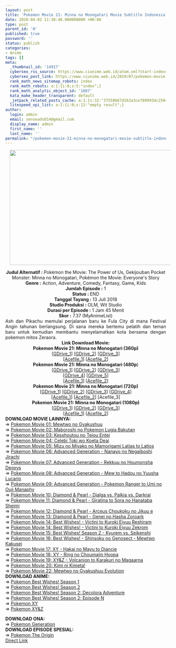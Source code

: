 ```yaml
---
layout: post
title: 'Pokemon Movie 21: Minna no Monogatari Movie Subtitle Indonesia'
date: 2020-04-02 11:38:48.000000000 +00:00
type: post
parent_id: '0'
published: true
password: ''
status: publish
categories:
- Anime
tags: []
meta:
  _thumbnail_id: '14917'
  cyberseo_rss_source: https://www.ciunime.web.id/atom.xml?start-index=751&max-results=150
  cyberseo_post_link: https://www.ciunime.web.id/2019/07/pokemon-movie-21-minna-no-monogatari.html
  rank_math_news_sitemap_robots: index
  rank_math_robots: a:1:{i:0;s:5:"index";}
  rank_math_analytic_object_id: '1687'
  kata_make_header_transparent: default
  _jetpack_related_posts_cache: a:1:{s:32:"37550b67d263a3ce789993dc25046c5f";a:2:{s:7:"expires";i:1647390289;s:7:"payload";a:0:{}}}
  litespeed_vpi_list: a:1:{i:0;s:12:"empty result";}
author:
  login: admin
  email: senseads014@gmail.com
  display_name: admin
  first_name: ''
  last_name: ''
permalink: "/pokemon-movie-21-minna-no-monogatari-movie-subtitle-indonesia/"
---
```

<div class="separator" style="clear: both; text-align: center;"><a href="https://1.bp.blogspot.com/-8zihBxFOGuI/XTnbY0WSSZI/AAAAAAAAcrQ/uabmpbf9lGw3GmldgWgY7YPEDpLij9wPQCLcBGAs/s1600/Pokemon%2BMovie%2B21%2B-%2BMinna%2Bno%2BMonogatari.jpg" imageanchor="1" style="margin-left: 1em; margin-right: 1em;"><img border="0" data-original-height="720" data-original-width="1280" height="360" src="{{ site.baseurl }}/assets/2020/04/Pokemon%2BMovie%2B21%2B-%2BMinna%2Bno%2BMonogatari.jpg" width="640" /></a></div>
<p>
<div style="text-align: center;"><b>Judul</b><b><b> Alternatif </b>:</b> Pokémon the Movie: The Power of Us, Gekijouban Pocket Monster: Minna no Monogatari, Pokémon the Movie: Everyone's Story</div>
<div style="text-align: center;"><b><b>Genre :</b></b> Action, Adventure, Comedy, Fantasy, Game, Kids</div>
<div style="text-align: center;"><b>Jumlah Episode :</b> 1<br /><b>Status :&nbsp;</b>END<br /><b>Tanggal Tayang :</b> 13 Juli 2018<br /><b>Studio Produksi :</b> OLM, Wit Studio<br /><b>Durasi per Episode :</b> 1 Jam 45 Menit</div>
<div style="text-align: center;"><b>Skor :</b> 7.37 (MyAnimeList)</div>
<div style="text-align: center;"></div>
<div style="text-align: justify;"><span class="isi">Ash dan Pikachu memulai perjalanan baru ke Fula City di mana Festival Angin tahunan berlangsung. Di sana mereka bertemu pelatih dan teman baru untuk kemudian membantu menyelamatkan kota bersama dengan pokemon mitos Zeraora.</span></div>
<div style="text-align: justify;"></div>
<div style="text-align: justify;"></div>
<div style="text-align: center;"><b>Link Download Movie:</b></div>
<div style="text-align: center;"><b>Pokemon Movie 21: Minna no Monogatari (360p)</b></div>
<div style="text-align: center;">[<a href="https://drive.google.com/uc?id=1KwFbqmUXG3tuFlg6AK3Avg3UnuLQY8Ac" target="_blank" rel="noopener">GDrive_1</a>] [<a href="https://drive.google.com/uc?id=1WaIxm3i151Q60U1_tN8osD2_0tpTm6oU" target="_blank" rel="noopener">GDrive_2</a>] [<a href="https://drive.google.com/uc?export=download&amp;id=17rYmq1S93po3lCwIlgmQJ43ZKWxZLgKy" target="_blank" rel="noopener">GDrive_3</a>]<br />[<a href="https://acefile.co/f/9985786/kusonime-pkm-mov-21-bd-360p-rar" target="_blank" rel="noopener">Acefile_1</a>] [<a href="https://acefile.co/f/15885086/shirainime-poke-movi-21-bd-360p-rar" target="_blank" rel="noopener">Acefile_2</a>]</div>
<div style="text-align: center;">
<div style="text-align: center;"><b>Pokemon Movie 21: Minna no Monogatari (480p</b>)</div>
<div style="text-align: center;">[<a href="https://drive.google.com/uc?id=1cupbUM8KyG5yF0AHLxVasxB98WkuOczD" target="_blank" rel="noopener">GDrive_1</a>] [<a href="https://drive.google.com/uc?id=1KSiWbMHUI0bvzKBY1tiBiIzGwD1OzYjI" target="_blank" rel="noopener">GDrive_2</a>] [<a href="https://drive.google.com/uc?id=1UVmcTLl1iJMhJ3wG54rL7bSYFoYlndTY" target="_blank" rel="noopener">GDrive_3</a>]<br />[<a href="https://drive.google.com/uc?id=1GpHqs5GVo_TctqQpZ5bSzlh74r2TF2OM" target="_blank" rel="noopener">GDrive_4</a>] [<a href="https://drive.google.com/uc?export=download&amp;id=1VkLw6DDbHbO2hFBVrBH7Cupzl44z1z3-" target="_blank" rel="noopener">GDrive_5</a>]<br />[<a href="https://acefile.co/f/9985787/kusonime-pkm-mov-21-bd-480p-rar" target="_blank" rel="noopener">Acefile_1</a>] [<a href="https://acefile.co/f/15885084/shirainime-poke-movi-21-bd-480p-rar" target="_blank" rel="noopener">Acefile_2</a>]</div>
<div style="text-align: center;">
<div style="text-align: center;"><b>Pokemon Movie 21: Minna no Monogatari (720p)</b></div>
<div style="text-align: center;">[<a href="https://drive.google.com/uc?id=1Z_YB-oKG9SucVZBDnf2bxkapjAA4JnYo" target="_blank" rel="noopener">GDrive_1</a>] [<a href="https://drive.google.com/uc?id=1xk8FTTMfe34nO17-M_Mlw3fT25gENYgJ" target="_blank" rel="noopener">GDrive_2</a>] [<a href="https://drive.google.com/uc?id=1MbHp5dp3DYUCAi_3IwJPCbA_riNLwbKH" target="_blank" rel="noopener">GDrive_3</a>] [<a href="https://drive.google.com/uc?export=download&amp;id=1SrveRhlwRuzmDzgGR2WFytNjbMhWuetd" target="_blank" rel="noopener">GDrive_4</a>]<br />[<a href="https://acefile.co/f/9985788/kusonime-pkm-mov-21-bd-720p-rar" target="_blank" rel="noopener">Acefile_1</a>] [<a href="https://acefile.co/f/15885081/shirainime-poke-movi-21-bd-720p-rar" target="_blank" rel="noopener">Acefile_2</a>] [Acefile_3]</div>
<div style="text-align: center;">
<div style="text-align: center;"><b>Pokemon Movie 21: Minna no Monogatari (1080p)</b></div>
<div style="text-align: center;">[<a href="https://drive.google.com/uc?id=1YhxjU65b51OXfzfBuJfq-QK7xLBMXypE" target="_blank" rel="noopener">GDrive_1</a>] [<a href="https://drive.google.com/uc?id=1WLmcbk5cSLLytIa7-Baxys9IuAXCOXt1" target="_blank" rel="noopener">GDrive_2</a>] [<a href="https://drive.google.com/uc?id=1dJF_ylRD-xhsplHQsyxu2qGD4FApR98y" target="_blank" rel="noopener">GDrive_3</a>]<br />[<a href="https://acefile.co/f/9985789/kusonime-pkm-mov-21-bd-1080p-rar" target="_blank" rel="noopener">Acefile_1</a>] [<a href="https://acefile.co/f/15885079/shirainime-poke-movi-21-bd-1080p-rar" target="_blank" rel="noopener">Acefile_2</a>]</div>
<div style="text-align: center;">
<div style="text-align: left;"></div>
<div style="text-align: left;"></div>
<div style="text-align: left;"><b>DOWNLOAD MOVIE LAINNYA:</b></div>
<div style="text-align: left;"></div>
<div style="text-align: left;">=&gt;&nbsp;<a href="https://www.ciunime.web.id/2019/01/pokemon-movie-01-mewtwo-no-gyakushuu.html" target="_blank" rel="noopener">Pokemon Movie 01: Mewtwo no Gyakushuu</a></div>
<div style="text-align: left;">=&gt;&nbsp;<a href="https://www.ciunime.web.id/2019/01/pokemon-movie-02-maboroshi-no-pokemon.html" target="_blank" rel="noopener">Pokemon Movie 02: Maboroshi no Pokemon Lugia Bakutan</a></div>
<div style="text-align: left;">=&gt;&nbsp;<a href="https://www.ciunime.web.id/2019/01/pokemon-movie-03-kesshoutou-no-teiou.html" target="_blank" rel="noopener">Pokemon Movie 03: Kesshoutou no Teiou Entei</a></div>
<div style="text-align: left;">=&gt;&nbsp;<a href="https://www.ciunime.web.id/2019/01/pokemon-movie-04-celebi-toki-wo-koeta.html" target="_blank" rel="noopener">Pokemon Movie 04: Celebi Toki wo Koeta Deai</a></div>
<div style="text-align: left;">=&gt;&nbsp;<a href="https://www.ciunime.web.id/2019/01/pokemon-movie-05-mizu-no-miyako-no.html" target="_blank" rel="noopener">Pokemon Movie 05: Mizu no Miyako no Mamorigami Latias to Latios</a></div>
<div style="text-align: left;">=&gt;&nbsp;<a href="https://www.ciunime.web.id/2019/01/pokemon-movie-06-advanced-generation.html" target="_blank" rel="noopener">Pokemon Movie 06: Advanced Generation - Nanayo no Negaiboshi Jirachi</a></div>
<div style="text-align: left;">=&gt;&nbsp;<a href="https://www.ciunime.web.id/2019/01/pokemon-movie-07-advanced-generation.html" target="_blank" rel="noopener">Pokemon Movie 07: Advanced Generation - Rekkuu no Houmonsha Deoxys</a></div>
<div style="text-align: left;">=&gt;&nbsp;<a href="https://www.ciunime.web.id/2019/01/pokemon-movie-08-advanced-generation.html" target="_blank" rel="noopener">Pokemon Movie 08: Advanced Generation - Mew to Hadou no Yuusha Lucario</a></div>
<div style="text-align: left;">=&gt;&nbsp;<a href="https://www.ciunime.web.id/2019/01/pokemon-movie-09-advanced-generation.html" target="_blank" rel="noopener">Pokemon Movie 09: Advanced Generation - Pokemon Ranger to Umi no Ouji Manaphy</a></div>
<div style="text-align: left;">=&gt;&nbsp;<a href="https://www.ciunime.web.id/2019/01/pokemon-movie-10-diamond-pearl-dialga.html" target="_blank" rel="noopener">Pokemon Movie 10: Diamond &amp; Pearl - Dialga vs. Palkia vs. Darkrai</a></div>
<div style="text-align: left;">=&gt;&nbsp;<a href="https://www.ciunime.web.id/2019/01/pokemon-movie-11-diamond-pearl-giratina.html" target="_blank" rel="noopener">Pokemon Movie 11: Diamond &amp; Pearl - Giratina to Sora no Hanataba Sheimi</a></div>
<div style="text-align: left;">=&gt;&nbsp;<a href="https://www.ciunime.web.id/2019/01/pokemon-movie-12-diamond-pearl-arceus.html" target="_blank" rel="noopener">Pokemon Movie 12: Diamond &amp; Pearl - Arceus Choukoku no Jikuu e</a></div>
<div style="text-align: left;">=&gt;&nbsp;<a href="https://www.ciunime.web.id/2019/01/pokemon-movie-13-diamond-pearl-genei-no.html" target="_blank" rel="noopener">Pokemon Movie 13: Diamond &amp; Pearl - Genei no Hasha Zoroark</a></div>
<div style="text-align: left;">=&gt;&nbsp;<a href="https://www.ciunime.web.id/2019/01/pokemon-movie-14-best-wishes-victini-to.html" target="_blank" rel="noopener">Pokemon Movie 14: Best Wishes! - Victini to Kuroki Eiyuu Reshiram</a></div>
<div style="text-align: left;">=&gt;&nbsp;<a href="https://www.ciunime.web.id/2019/01/pokemon-movie-14-best-wishes-victini-to_28.html" target="_blank" rel="noopener">Pokemon Movie 14: Best Wishes! - Victini to Kuroki Eiyuu Zekrom</a></div>
<div style="text-align: left;">=&gt;&nbsp;<a href="https://www.ciunime.web.id/2019/01/pokemon-movie-15-best-wishes-season-2.html" target="_blank" rel="noopener">Pokemon Movie 15: Best Wishes! Season 2 - Kyurem vs. Seikenshi</a></div>
<div style="text-align: left;">=&gt;&nbsp;<a href="https://www.ciunime.web.id/2019/01/pokemon-movie-16-best-wishes-shinsoku.html" target="_blank" rel="noopener">Pokemon Movie 16: Best Wishes! - Shinsoku no Genosect - Mewtwo Kakusei</a></div>
<div style="text-align: left;">=&gt;&nbsp;<a href="https://www.ciunime.web.id/2019/01/pokemon-movie-17-xy-hakai-no-mayu-to.html" target="_blank" rel="noopener">Pokemon Movie 17: XY - Hakai no Mayu to Diancie</a></div>
<div style="text-align: left;">=&gt;&nbsp;<a href="https://www.ciunime.web.id/2019/01/pokemon-movie-18-xy-ring-no-choumajin.html" target="_blank" rel="noopener">Pokemon Movie 18: XY - Ring no Choumajin Hoopa</a></div>
<div style="text-align: left;">=&gt;&nbsp;<a href="https://www.ciunime.web.id/2019/01/pokemon-movie-19-xy-volcanion-to.html" target="_blank" rel="noopener">Pokemon Movie 19: XY&amp;Z - Volcanion to Karakuri no Magaarna</a></div>
<div style="text-align: left;">=&gt;&nbsp;<a href="https://www.ciunime.web.id/2019/01/pokemon-movie-20-kimi-ni-kimeta-movie.html" target="_blank" rel="noopener">Pokemon Movie 20: Kimi ni Kimeta!</a></div>
<div style="text-align: left;">=&gt;&nbsp;<a href="https://www.ciunime.web.id/2020/01/pokemon-movie-22-mewtwo-no-gyakushuu.html" target="_blank" rel="noopener">Pokemon Movie 22: Mewtwo no Gyakushuu Evolution</a></div>
<div style="text-align: left;">
<div style="text-align: left;"><b>DOWNLOAD ANIME:</b></div>
<div style="text-align: left;">=&gt;&nbsp;<a href="https://www.ciunime.web.id/2019/07/pokemon-best-wishes-season-1-episode-01.html" target="_blank" rel="noopener">Pokemon Best Wishes! Season 1</a></div>
<div style="text-align: left;">=&gt;&nbsp;<a href="https://www.ciunime.web.id/2019/07/pokemon-best-wishes-season-2-episode-01.html" target="_blank" rel="noopener">Pokemon Best Wishes! Season 2</a></div>
<div style="text-align: left;">=&gt;&nbsp;<a href="https://www.ciunime.web.id/2019/07/pokemon-best-wishes-season-2-decolora.html" target="_blank" rel="noopener">Pokemon Best Wishes! Season 2: Decolora Adventure</a><br />=&gt;&nbsp;<a href="https://www.ciunime.web.id/2019/07/pokemon-best-wishes-season-2-episode-n.html" target="_blank" rel="noopener">Pokemon Best Wishes! Season 2: Episode N</a><br />=&gt;&nbsp;<a href="https://www.ciunime.web.id/2019/07/pokemon-xy-episode-01-93-end-batch.html" target="_blank" rel="noopener">Pokemon XY</a><br />=&gt;&nbsp;<a href="https://www.ciunime.web.id/2019/07/pokemon-xy-episode-01-47-end-batch.html" target="_blank" rel="noopener">Pokemon XY&amp;Z</a></p>
<div style="text-align: left;"><b>DOWNLOAD&nbsp;</b><b>ONA</b><b>:</b></div>
<div style="text-align: left;">=&gt;&nbsp;<a href="https://www.ciunime.web.id/2019/07/pokemon-generation-episode-01-18-end.html" target="_blank" rel="noopener">Pokemon Generation</a></div>
<div style="text-align: left;">
<div style="text-align: left;"><b>DOWNLOAD EPISODE SPESIAL:</b></div>
<div style="text-align: left;">=&gt;&nbsp;<a href="https://www.ciunime.web.id/2019/07/pokemon-origin-episode-01-04-end-batch.html" target="_blank" rel="noopener">Pokemon The Origin</a></div>
<div style="text-align: left;"></div>
</div>
</div>
</div>
</div>
</div>
</div>
</div>
<link rel="stylesheet" href="https://cdnjs.cloudflare.com/ajax/libs/font-awesome/4.7.0/css/font-awesome.min.css" />
<div class="divbtn"> <a href="https://handymansurrender.com/fihup8buzv?key=94550f7ce39444073321dde3b8782f97" class="btn"><i class="fa fa-download"></i> Direct Link</a> </div>
